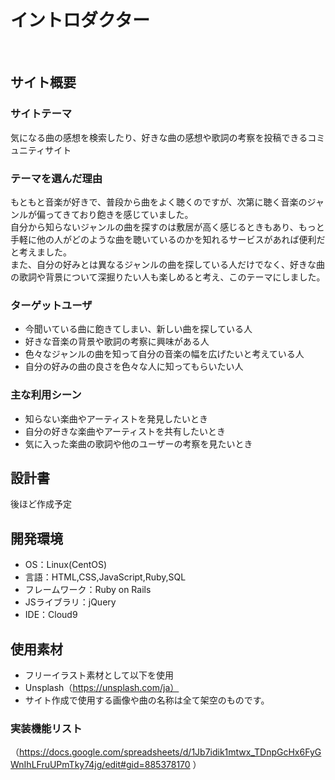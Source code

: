 # イントロダクター
​
## サイト概要

### サイトテーマ
<!--何を『目的』とし、どのような『分類』なのかを簡潔に書く-->
気になる曲の感想を検索したり、好きな曲の感想や歌詞の考察を投稿できるコミュニティサイト

### テーマを選んだ理由
<!--なぜこのようなテーマにしたかを説明する-->
もともと音楽が好きで、普段から曲をよく聴くのですが、次第に聴く音楽のジャンルが偏ってきており飽きを感じていました。<br>
自分から知らないジャンルの曲を探すのは敷居が高く感じるときもあり、もっと手軽に他の人がどのような曲を聴いているのかを知れるサービスがあれば便利だと考えました。<br>
また、自分の好みとは異なるジャンルの曲を探している人だけでなく、好きな曲の歌詞や背景について深掘りたい人も楽しめると考え、このテーマにしました。

### ターゲットユーザ
<!--誰に使ってもらうかを具体的に記載する-->
- 今聞いている曲に飽きてしまい、新しい曲を探している人
- 好きな音楽の背景や歌詞の考察に興味がある人
- 色々なジャンルの曲を知って自分の音楽の幅を広げたいと考えている人
- 自分の好みの曲の良さを色々な人に知ってもらいたい人
​
### 主な利用シーン
<!--どのような時に使うのかの状況を記載すること-->
- 知らない楽曲やアーティストを発見したいとき
- 自分の好きな楽曲やアーティストを共有したいとき
- 気に入った楽曲の歌詞や他のユーザーの考察を見たいとき


## 設計書
<!--テーマを設定・提出する時点では不要です-->
​後ほど作成予定
## 開発環境
- OS：Linux(CentOS)
- 言語：HTML,CSS,JavaScript,Ruby,SQL
- フレームワーク：Ruby on Rails
- JSライブラリ：jQuery
- IDE：Cloud9
​
## 使用素材
- フリーイラスト素材として以下を使用
- Unsplash（https://unsplash.com/ja）
- サイト作成で使用する画像や曲の名称は全て架空のものです。


### 実装機能リスト
（https://docs.google.com/spreadsheets/d/1Jb7idik1mtwx_TDnpGcHx6FyGWnIhLFruUPmTky74jg/edit#gid=885378170 ）

